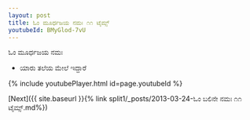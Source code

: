 ```yaml
---
layout: post
title: ಓಂ ಮೂರ್ಧಜಯ ನಮಃ ೧೧ ಟೈಮ್ಸ್
youtubeId: BMyGlod-7vU
---
```

 
 
 ಓಂ ಮೂರ್ಧಜಯ ನಮಃ  
 
 -  ಯಾರು ತಲೆಯ ಮೇಲೆ ಇದ್ದಾರೆ 
 
  
 
  
 
 
 
 
 
 


{% include youtubePlayer.html id=page.youtubeId %}
 
[Next]({{ site.baseurl }}{% link  split1/_posts/2013-03-24-ಓಂ ಬಲಿನೇ ನಮಃ ೧೧ ಟೈಮ್ಸ್.md%})
 
